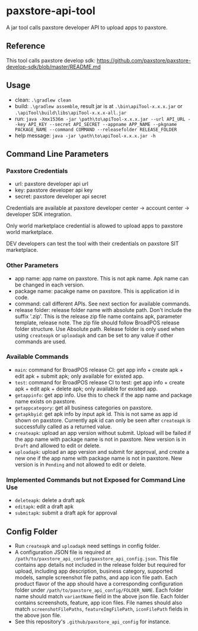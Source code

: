 # paxstore-api-tool
A jar tool calls paxstore developer API to upload apps to paxstore.

## Reference
This tool calls paxstore develop sdk: https://github.com/paxstore/paxstore-develop-sdk/blob/master/README.md

## Usage
- clean: `.\gradlew clean`
- build: `.\gradlew assemble`, result jar is at `.\bin\apiTool-x.x.x.jar` or `.\apiTool\build\libs\apiTool-x.x.x-all.jar`
- run: `java -Xmx1536m -jar \path\to\apiTool-x.x.x.jar --url API_URL --key API_KEY --secret API_SECRET --appname APP_NAME --pkgname PACKAGE_NAME --command COMMAND --releasefolder RELEASE_FOLDER`
- help message: `java -jar \path\to\apiTool-x.x.x.jar -h`

## Command Line Parameters
### Paxstore Credentials
- url: paxstore developer api url
- key: paxstore developer api key
- secret: paxstore developer api secret

Credentials are available at paxstore developer center -> account center -> developer SDK integration.

Only world marketplace credential is allowed to upload apps to paxstore world marketplace.

DEV developers can test the tool with their credentials on paxstore SIT marketplace.

### Other Parameters
- app name: app name on paxstore. This is not apk name. Apk name can be changed in each version.
- package name: pacakge name on paxstore. This is application id in code.
- command: call different APIs. See next section for available commands.
- release folder: release folder name with absolute path. Don't include the suffix '.zip'. This is the release zip file name contains apk, parameter template, release note. The zip file should follow BroadPOS release folder structure. Use Absolute path. Release folder is only used when using `createapk` or `uploadapk` and can be set to any value if other commands are used.

### Available Commands
- `main`: command for BroadPOS release CI: get app info + create apk + edit apk + submit apk; only available for existed app.
- `test`: command for BroadPOS release CI to test: get app info + create apk + edit apk + delete apk; only available for existed app.
- `getappinfo`: get app info. Use this to check if the app name and package name exists on paxstore.
- `getappcategory`: get all business categories on paxstore.
- `getapkbyid`: get apk info by input apk id. This is not same as app id shown on paxstore. Currently apk id can only be seen after `createapk` is successfully called as a returned value.
- `createapk`: upload an app version without submit. Upload will be failed if the app name with package name is not in paxstore. New version is in `Draft` and allowed to edit or delete.
- `uploadapk`: upload an app version and submit for approval, and create a new one if the app name with package name is not in paxstore. New version is in `Pending` and not allowed to edit or delete.

### Implemented Commands but not Exposed for Command Line Use
- `deleteapk`: delete a draft apk
- `editapk`: edit a draft apk
- `submitapk`: submit a draft apk for approval

## Config Folder
- Run `createapk` and `uploadapk` need settings in config folder.
- A configuration JSON file is required at `/path/to/paxstore_api_config/paxstore_api_config.json`. This file contains app details not included in the release folder but required for upload, including app description, business category, supported models, sample screenshot file paths, and app icon file path. Each product flavor of the app should have a corresponding configuration folder under `/path/to/paxstore_api_config/FOLDER_NAME`. Each folder name should match `variantName` field in the above json file. Each folder contains screenshots, feature, app icon files. File names should also match `screenshotFilePaths`, `featureImgFilePath`, `iconFilePath` fields in the above json file.
- See this repository's `.github/paxstore_api_config` for instance.